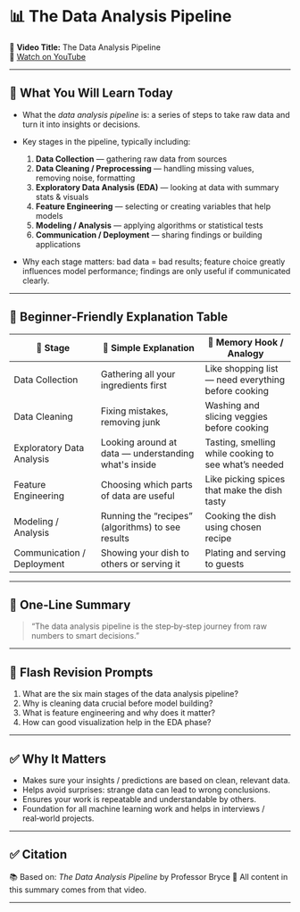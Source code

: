 # 📊 The Data Analysis Pipeline

🎥 **Video Title:** The Data Analysis Pipeline  
🔗 [Watch on YouTube](https://www.youtube.com/watch?v=Usl7m15bsT0&list=PLgPbN3w-ia_PeT1_c5jiLW3RJdR7853b9&index=6)  

---

## 📌 What You Will Learn Today

- What the *data analysis pipeline* is: a series of steps to take raw data and turn it into insights or decisions.  
- Key stages in the pipeline, typically including:  
  1. **Data Collection** — gathering raw data from sources  
  2. **Data Cleaning / Preprocessing** — handling missing values, removing noise, formatting  
  3. **Exploratory Data Analysis (EDA)** — looking at data with summary stats & visuals  
  4. **Feature Engineering** — selecting or creating variables that help models  
  5. **Modeling / Analysis** — applying algorithms or statistical tests  
  6. **Communication / Deployment** — sharing findings or building applications  

- Why each stage matters: bad data = bad results; feature choice greatly influences model performance; findings are only useful if communicated clearly.

---

## 🧒 Beginner‑Friendly Explanation Table

| 📌 Stage                    | 👶 Simple Explanation                                                  | 🧠 Memory Hook / Analogy                            |
|-----------------------------|------------------------------------------------------------------------|------------------------------------------------------|
| Data Collection            | Gathering all your ingredients first                                    | Like shopping list — need everything before cooking  |
| Data Cleaning              | Fixing mistakes, removing junk                                           | Washing and slicing veggies before cooking          |
| Exploratory Data Analysis  | Looking around at data — understanding what's inside                    | Tasting, smelling while cooking to see what’s needed |
| Feature Engineering        | Choosing which parts of data are useful                                 | Like picking spices that make the dish tasty         |
| Modeling / Analysis        | Running the “recipes” (algorithms) to see results                        | Cooking the dish using chosen recipe                |
| Communication / Deployment  | Showing your dish to others or serving it                               | Plating and serving to guests                       |

---

## 💬 One‑Line Summary

> “The data analysis pipeline is the step‑by‑step journey from raw numbers to smart decisions.”

---

## 🔁 Flash Revision Prompts

1. What are the six main stages of the data analysis pipeline?  
2. Why is cleaning data crucial before model building?  
3. What is feature engineering and why does it matter?  
4. How can good visualization help in the EDA phase?

---

## ✅ Why It Matters

- Makes sure your insights / predictions are based on clean, relevant data.  
- Helps avoid surprises: strange data can lead to wrong conclusions.  
- Ensures your work is repeatable and understandable by others.  
- Foundation for all machine learning work and helps in interviews / real‑world projects.

---

## ✅ Citation

📚 Based on: *The Data Analysis Pipeline* by Professor Bryce
🧠 All content in this summary comes from that video.  

---
